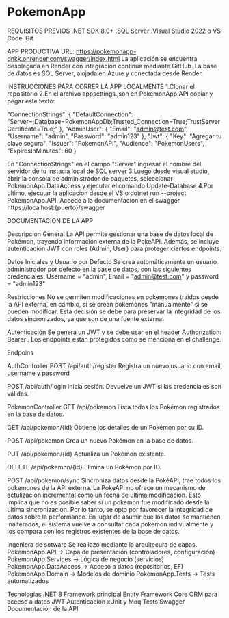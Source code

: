 # PokemonApp
REQUISITOS PREVIOS
.NET SDK 8.0+
.SQL Server
.Visual Studio 2022 o VS Code
.Git

APP PRODUCTIVA
URL: https://pokemonapp-dnkk.onrender.com/swagger/index.html
La aplicación se encuentra desplegada en Render con integración continua mediante GitHub.
La base de datos es SQL Server, alojada en Azure y conectada desde Render.

INSTRUCCIONES PARA CORRER LA APP LOCALMENTE
1.Clonar el repositorio
2.En el archivo appsettings.json en PokemonApp.API copiar y pegar este texto:
 
 "ConnectionStrings": {
    "DefaultConnection": "Server=;Database=PokemonAppDb;Trusted_Connection=True;TrustServerCertificate=True;"
  },
  "AdminUser": {
    "Email": "admin@test.com",
    "Username": "admin",
    "Password": "admin123"
  },
  "Jwt": {
    "Key": "Agregar tu clave segura",
    "Issuer": "PokemonAPI",
    "Audience": "PokemonUsers",
    "ExpiresInMinutes": 60
  }
  
En "ConnectionStrings" en el campo "Server" ingresar el nombre del servidor de tu instacia local de SQL server
3.Luego desde visual studio, abrir la consola de administrador de paquetes, seleccionar PokemonApp.DataAccess y ejecutar el comando Update-Database
4.Por ultimo, ejecutar la aplicacion desde el VS o dotnet run --project PokemonApp.API. Accede a la documentacion en el swagger https://localhost:{puerto}/swagger

DOCUMENTACION DE LA APP

Descripción General
La API permite gestionar una base de datos local de Pokémon, trayendo informacion externa de la PokeAPI. Además, se incluye autenticación JWT con roles (Admin, User) para proteger ciertos endpoints.

Datos Iniciales y Usuario por Defecto
Se crea automáticamente un usuario administrador por defecto en la base de datos, con las siguientes credenciales: 
Username = "admin", Email = "admin@test.com" y password = "admin123"

Restricciones
No se permiten modificaciones en pokemones traidos desde la API externa, en cambio, si se crean pokemones "manualmente" si se pueden modificar. 
Esta decisión se debe para preservar la integridad de los datos sincronizados, ya que son de una fuente externa.

Autenticación
Se genera un JWT y se debe usar en el header Authorization: Bearer <token>.
Los endpoints estan protegidos como se menciona en el challenge.

Endpoins

AuthController
POST /api/auth/register
Registra un nuevo usuario con email, username y password

POST /api/auth/login
Inicia sesión. Devuelve un JWT si las credenciales son válidas.

PokemonController
GET /api/pokemon
Lista todos los Pokémon registrados en la base de datos.

GET /api/pokemon/{id}
Obtiene los detalles de un Pokémon por su ID.

POST /api/pokemon
Crea un nuevo Pokémon en la base de datos.

PUT /api/pokemon/{id}
Actualiza un Pokémon existente.

DELETE /api/pokemon/{id}
Elimina un Pokémon por ID.

POST /api/pokemon/sync
Sincroniza datos desde la PokéAPI, trae todos los pokemones de la API externa.
La PokeAPI no ofrece un mecanismo de actulizacion incremental como un fecha de ultima modificacion. Esto implica que no es posible saber si un pokemon fue modificado desde la ultima sincronizacion.
Por lo tanto, se opto por favorecer la integridad de datos sobre la performance. En lugar de asumir que los datos se mantienen inalterados, el sistema vuelve a consultar cada pokemon indivualmente y los compara con los registros existentes de la base de datos.


Ingeniera de sotware
Se realiazo mediante la arquitecura de capas. 
PokemonApp.API -> Capa de presentación (controladores, configuración)
PokemonApp.Services -> Lógica de negocio (servicios)
PokemonApp.DataAccess -> Acceso a datos (repositorios, EF)
PokemonApp.Domain -> Modelos de dominio
PokemonApp.Tests -> Tests automatizados

Tecnologias
.NET 8	Framework principal
Entity Framework Core	ORM para acceso a datos
JWT	Autenticación
xUnit y Moq	Tests
Swagger	Documentación de la API
